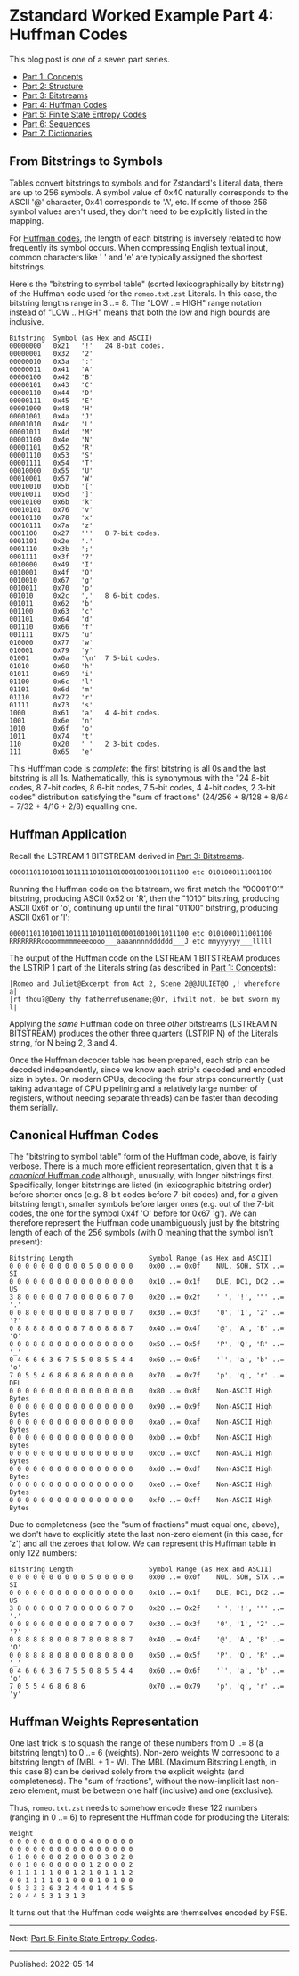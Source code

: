 # Zstandard Worked Example Part 4: Huffman Codes

This blog post is one of a seven part series.

- [Part 1: Concepts](./zstandard-part-1-concepts.md)
- [Part 2: Structure](./zstandard-part-2-structure.md)
- [Part 3: Bitstreams](./zstandard-part-3-bitstreams.md)
- [Part 4: Huffman Codes](./zstandard-part-4-huffman.md)
- [Part 5: Finite State Entropy Codes](./zstandard-part-5-fse.md)
- [Part 6: Sequences](./zstandard-part-6-sequences.md)
- [Part 7: Dictionaries](./zstandard-part-7-dictionaries.md)


## From Bitstrings to Symbols

Tables convert bitstrings to symbols and for Zstandard's Literal data, there
are up to 256 symbols. A symbol value of 0x40 naturally corresponds to the
ASCII '@' character, 0x41 corresponds to 'A', etc. If some of those 256 symbol
values aren't used, they don't need to be explicitly listed in the mapping.

For [Huffman codes](https://en.wikipedia.org/wiki/Huffman_coding), the length
of each bitstring is inversely related to how frequently its symbol occurs.
When compressing English textual input, common characters like ' ' and 'e' are
typically assigned the shortest bitstrings.

Here's the "bitstring to symbol table" (sorted lexicographically by bitstring)
of the Huffman code used for the `romeo.txt.zst` Literals. In this case, the
bitstring lengths range in 3 ..= 8. The "LOW ..= HIGH" range notation instead
of "LOW .. HIGH" means that both the low and high bounds are inclusive.

```
Bitstring  Symbol (as Hex and ASCII)
00000000   0x21   '!'   24 8-bit codes.
00000001   0x32   '2'
00000010   0x3a   ':'
00000011   0x41   'A'
00000100   0x42   'B'
00000101   0x43   'C'
00000110   0x44   'D'
00000111   0x45   'E'
00001000   0x48   'H'
00001001   0x4a   'J'
00001010   0x4c   'L'
00001011   0x4d   'M'
00001100   0x4e   'N'
00001101   0x52   'R'
00001110   0x53   'S'
00001111   0x54   'T'
00010000   0x55   'U'
00010001   0x57   'W'
00010010   0x5b   '['
00010011   0x5d   ']'
00010100   0x6b   'k'
00010101   0x76   'v'
00010110   0x78   'x'
00010111   0x7a   'z'
0001100    0x27   '''   8 7-bit codes.
0001101    0x2e   '.'
0001110    0x3b   ';'
0001111    0x3f   '?'
0010000    0x49   'I'
0010001    0x4f   'O'
0010010    0x67   'g'
0010011    0x70   'p'
001010     0x2c   ','   8 6-bit codes.
001011     0x62   'b'
001100     0x63   'c'
001101     0x64   'd'
001110     0x66   'f'
001111     0x75   'u'
010000     0x77   'w'
010001     0x79   'y'
01001      0x0a   '\n'  7 5-bit codes.
01010      0x68   'h'
01011      0x69   'i'
01100      0x6c   'l'
01101      0x6d   'm'
01110      0x72   'r'
01111      0x73   's'
1000       0x61   'a'   4 4-bit codes.
1001       0x6e   'n'
1010       0x6f   'o'
1011       0x74   't'
110        0x20   ' '   2 3-bit codes.
111        0x65   'e'
```

This Hufffman code is *complete*: the first bitstring is all 0s and the last
bitstring is all 1s. Mathematically, this is synonymous with the "24 8-bit
codes, 8 7-bit codes, 8 6-bit codes, 7 5-bit codes, 4 4-bit codes, 2 3-bit
codes" distribution satisfying the "sum of fractions" (24/256 + 8/128 + 8/64 +
7/32 + 4/16 + 2/8) equalling one.


## Huffman Application

Recall the LSTREAM 1 BITSTREAM derived in
[Part 3: Bitstreams](./zstandard-part-3-bitstreams.md).

```
000011011010011011111010110100010010011011100 etc 0101000111001100
```

Running the Huffman code on the bitstream, we first match the "00001101"
bitstring, producing ASCII 0x52 or 'R', then the "1010" bitstring, producing
ASCII 0x6f or 'o', continuing up until the final "01100" bitstring, producing
ASCII 0x61 or 'l':

```
000011011010011011111010110100010010011011100 etc 0101000111001100
RRRRRRRRoooommmmmeeeoooo___aaaannnndddddd___J etc mmyyyyyy___lllll
```

The output of the Huffman code on the LSTREAM 1 BITSTREAM produces the LSTRIP 1
part of the Literals string (as described in
[Part 1: Concepts](./zstandard-part-1-concepts.md)):

```
|Romeo and Juliet@Excerpt from Act 2, Scene 2@@JULIET@O ,! wherefore a|
|rt thou?@Deny thy fatherrefusename;@Or, ifwilt not, be but sworn my l|
```

Applying the *same* Huffman code on three *other* bitstreams (LSTREAM N
BITSTREAM) produces the other three quarters (LSTRIP N) of the Literals string,
for N being 2, 3 and 4.

Once the Huffman decoder table has been prepared, each strip can be decoded
independently, since we know each strip's decoded and encoded size in bytes. On
modern CPUs, decoding the four strips concurrently (just taking advantage of
CPU pipelining and a relatively large number of registers, without needing
separate threads) can be faster than decoding them serially.


## Canonical Huffman Codes

The "bitstring to symbol table" form of the Huffman code, above, is fairly
verbose. There is a much more efficient representation, given that it is a
[*canonical* Huffman
code](https://en.wikipedia.org/wiki/Canonical_Huffman_code) although,
unusually, with longer bitstrings first. Specifically, longer bitstrings are
listed (in lexicographic bitstring order) before shorter ones (e.g. 8-bit codes
before 7-bit codes) and, for a given bitstring length, smaller symbols before
larger ones (e.g. out of the 7-bit codes, the one for the symbol 0x4f 'O'
before for 0x67 'g'). We can therefore represent the Huffman code unambiguously
just by the bitstring length of each of the 256 symbols (with 0 meaning that
the symbol isn't present):

```
Bitstring Length                   Symbol Range (as Hex and ASCII)
0 0 0 0 0 0 0 0 0 0 5 0 0 0 0 0    0x00 ..= 0x0f    NUL, SOH, STX ..= SI
0 0 0 0 0 0 0 0 0 0 0 0 0 0 0 0    0x10 ..= 0x1f    DLE, DC1, DC2 ..= US
3 8 0 0 0 0 0 7 0 0 0 0 6 0 7 0    0x20 ..= 0x2f    ' ', '!', '"' ..= '.'
0 0 8 0 0 0 0 0 0 0 8 7 0 0 0 7    0x30 ..= 0x3f    '0', '1', '2' ..= '?'
0 8 8 8 8 8 0 0 8 7 8 0 8 8 8 7    0x40 ..= 0x4f    '@', 'A', 'B' ..= 'O'
0 0 8 8 8 8 0 8 0 0 0 8 0 8 0 0    0x50 ..= 0x5f    'P', 'Q', 'R' ..= '_'
0 4 6 6 6 3 6 7 5 5 0 8 5 5 4 4    0x60 ..= 0x6f    '`', 'a', 'b' ..= 'o'
7 0 5 5 4 6 8 6 8 6 8 0 0 0 0 0    0x70 ..= 0x7f    'p', 'q', 'r' ..= DEL
0 0 0 0 0 0 0 0 0 0 0 0 0 0 0 0    0x80 ..= 0x8f    Non-ASCII High Bytes
0 0 0 0 0 0 0 0 0 0 0 0 0 0 0 0    0x90 ..= 0x9f    Non-ASCII High Bytes
0 0 0 0 0 0 0 0 0 0 0 0 0 0 0 0    0xa0 ..= 0xaf    Non-ASCII High Bytes
0 0 0 0 0 0 0 0 0 0 0 0 0 0 0 0    0xb0 ..= 0xbf    Non-ASCII High Bytes
0 0 0 0 0 0 0 0 0 0 0 0 0 0 0 0    0xc0 ..= 0xcf    Non-ASCII High Bytes
0 0 0 0 0 0 0 0 0 0 0 0 0 0 0 0    0xd0 ..= 0xdf    Non-ASCII High Bytes
0 0 0 0 0 0 0 0 0 0 0 0 0 0 0 0    0xe0 ..= 0xef    Non-ASCII High Bytes
0 0 0 0 0 0 0 0 0 0 0 0 0 0 0 0    0xf0 ..= 0xff    Non-ASCII High Bytes
```

Due to completeness (see the "sum of fractions" must equal one, above), we
don't have to explicitly state the last non-zero element (in this case, for
'z') and all the zeroes that follow. We can represent this Huffman table in
only 122 numbers:

```
Bitstring Length                   Symbol Range (as Hex and ASCII)
0 0 0 0 0 0 0 0 0 0 5 0 0 0 0 0    0x00 ..= 0x0f    NUL, SOH, STX ..= SI
0 0 0 0 0 0 0 0 0 0 0 0 0 0 0 0    0x10 ..= 0x1f    DLE, DC1, DC2 ..= US
3 8 0 0 0 0 0 7 0 0 0 0 6 0 7 0    0x20 ..= 0x2f    ' ', '!', '"' ..= '.'
0 0 8 0 0 0 0 0 0 0 8 7 0 0 0 7    0x30 ..= 0x3f    '0', '1', '2' ..= '?'
0 8 8 8 8 8 0 0 8 7 8 0 8 8 8 7    0x40 ..= 0x4f    '@', 'A', 'B' ..= 'O'
0 0 8 8 8 8 0 8 0 0 0 8 0 8 0 0    0x50 ..= 0x5f    'P', 'Q', 'R' ..= '_'
0 4 6 6 6 3 6 7 5 5 0 8 5 5 4 4    0x60 ..= 0x6f    '`', 'a', 'b' ..= 'o'
7 0 5 5 4 6 8 6 8 6                0x70 ..= 0x79    'p', 'q', 'r' ..= 'y'
```


## Huffman Weights Representation

One last trick is to squash the range of these numbers from 0 ..= 8 (a
bitstring length) to 0 ..= 6 (weights). Non-zero weights W correspond to a
bitstring length of (MBL + 1 - W). The MBL (Maximum Bitstring Length, in this
case 8) can be derived solely from the explicit weights (and completeness). The
"sum of fractions", without the now-implicit last non-zero element, must be
between one half (inclusive) and one (exclusive).

Thus, `romeo.txt.zst` needs to somehow encode these 122 numbers (ranging in 0
..= 6) to represent the Huffman code for producing the Literals:

```
Weight
0 0 0 0 0 0 0 0 0 0 4 0 0 0 0 0
0 0 0 0 0 0 0 0 0 0 0 0 0 0 0 0
6 1 0 0 0 0 0 2 0 0 0 0 3 0 2 0
0 0 1 0 0 0 0 0 0 0 1 2 0 0 0 2
0 1 1 1 1 1 0 0 1 2 1 0 1 1 1 2
0 0 1 1 1 1 0 1 0 0 0 1 0 1 0 0
0 5 3 3 3 6 3 2 4 4 0 1 4 4 5 5
2 0 4 4 5 3 1 3 1 3
```

It turns out that the Huffman code weights are themselves encoded by FSE.


---

Next: [Part 5: Finite State Entropy Codes](./zstandard-part-5-fse.md).

---

Published: 2022-05-14
